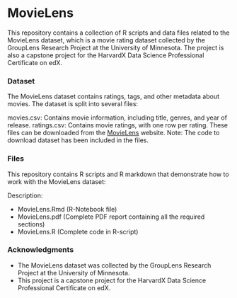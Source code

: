 # MovieLens

This repository contains a collection of R scripts and data files related to the MovieLens dataset, which is a movie rating dataset collected by the GroupLens Research Project at the University of Minnesota. The project is also a capstone project for the HarvardX Data Science Professional Certificate on edX.

### Dataset
The MovieLens dataset contains ratings, tags, and other metadata about movies. The dataset is split into several files:

movies.csv: Contains movie information, including title, genres, and year of release.
ratings.csv: Contains movie ratings, with one row per rating.
These files can be downloaded from the [MovieLens](https://grouplens.org/datasets/movielens/latest/) website.
Note: The code to download dataset has been included in the files.

### Files
This repository contains  R scripts and R markdown that demonstrate how to work with the MovieLens dataset:

Description:
- MovieLens.Rmd (R-Notebook file)
- MovieLens.pdf (Complete PDF report containing all the required sections)
- MovieLens.R (Complete code in R-script)

### Acknowledgments
- The MovieLens dataset was collected by the GroupLens Research Project at the University of Minnesota.
- This project is a capstone project for the HarvardX Data Science Professional Certificate on edX.
